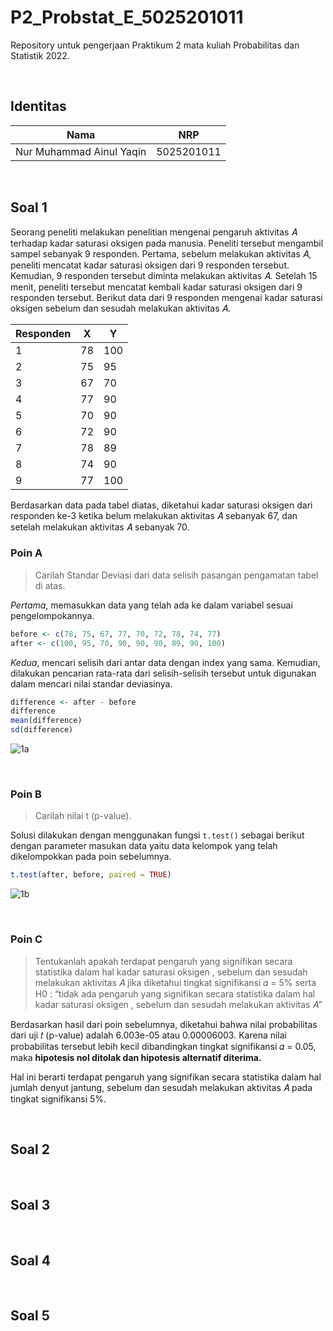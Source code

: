 # P2_Probstat_E_5025201011
Repository untuk pengerjaan Praktikum 2 mata kuliah Probabilitas dan Statistik 2022.

</br>

## Identitas
| Nama                      | NRP        |
|---------------------------|------------|
| Nur Muhammad Ainul Yaqin  | 5025201011 |

</br>

## Soal 1
Seorang peneliti melakukan penelitian mengenai pengaruh aktivitas 𝐴 terhadap kadar saturasi oksigen pada manusia. Peneliti tersebut mengambil sampel sebanyak 9 responden. Pertama, sebelum melakukan aktivitas 𝐴, peneliti mencatat kadar saturasi oksigen dari 9 responden tersebut. Kemudian, 9 responden tersebut diminta melakukan aktivitas 𝐴. Setelah 15 menit, peneliti tersebut mencatat kembali kadar saturasi oksigen dari 9 responden tersebut. Berikut data dari 9 responden mengenai kadar saturasi oksigen sebelum dan sesudah melakukan aktivitas 𝐴.

| Responden   | X        | Y        |
|-------------|----------|----------|
| 1 | 78 | 100 |
| 2 | 75 | 95 |
| 3 | 67 | 70 |
| 4 | 77 | 90 |
| 5 | 70 | 90 |
| 6 | 72 | 90 |
| 7 | 78 | 89 |
| 8 | 74 | 90 |
| 9 | 77 | 100 |

Berdasarkan data pada tabel diatas, diketahui kadar saturasi oksigen dari responden ke-3 ketika belum melakukan aktivitas 𝐴 sebanyak 67, dan setelah melakukan aktivitas 𝐴 sebanyak 70.

### Poin A
> Carilah Standar Deviasi dari data selisih pasangan pengamatan tabel di atas.

*Pertama*, memasukkan data yang telah ada ke dalam variabel sesuai pengelompokannya.

```R
before <- c(78, 75, 67, 77, 70, 72, 78, 74, 77)
after <- c(100, 95, 70, 90, 90, 90, 89, 90, 100)
```

*Kedua*, mencari selisih dari antar data dengan index yang sama. Kemudian, dilakukan pencarian rata-rata dari selisih-selisih tersebut untuk digunakan dalam mencari nilai standar deviasinya.

```R
difference <- after - before
difference
mean(difference)
sd(difference)
```
![1a](https://user-images.githubusercontent.com/64957624/170872905-64b82bf7-6ab2-401b-ab02-de37f1ac7c9e.png)

</br>

### Poin B
>Carilah nilai t (p-value).

Solusi dilakukan dengan menggunakan fungsi `t.test()` sebagai berikut dengan parameter masukan data yaitu data kelompok yang telah dikelompokkan pada poin sebelumnya.
```R
t.test(after, before, paired = TRUE)
```
![1b](https://user-images.githubusercontent.com/64957624/170873083-01d171c1-702b-457f-a396-60fe649119ec.png)

</br>

### Poin C
>Tentukanlah apakah terdapat pengaruh yang signifikan secara statistika dalam hal kadar saturasi oksigen , sebelum dan sesudah melakukan aktivitas 𝐴 jika diketahui tingkat signifikansi 𝛼 = 5% serta H0 : “tidak ada pengaruh yang signifikan secara statistika dalam hal kadar saturasi oksigen , sebelum dan sesudah melakukan aktivitas 𝐴”

Berdasarkan hasil dari poin sebelumnya, diketahui bahwa nilai probabilitas dari uji 𝑡 (p-value) adalah 6.003e-05 atau 0.00006003. Karena nilai probabilitas tersebut lebih kecil dibandingkan tingkat signifikansi 𝛼 = 0.05, maka **hipotesis nol ditolak dan hipotesis alternatif diterima.** 

Hal ini berarti terdapat pengaruh yang signifikan secara statistika dalam hal jumlah denyut jantung, sebelum dan sesudah melakukan aktivitas 𝐴 pada tingkat signifikansi 5%.


</br>

## Soal 2


</br>

## Soal 3


</br>

## Soal 4



</br>

## Soal 5